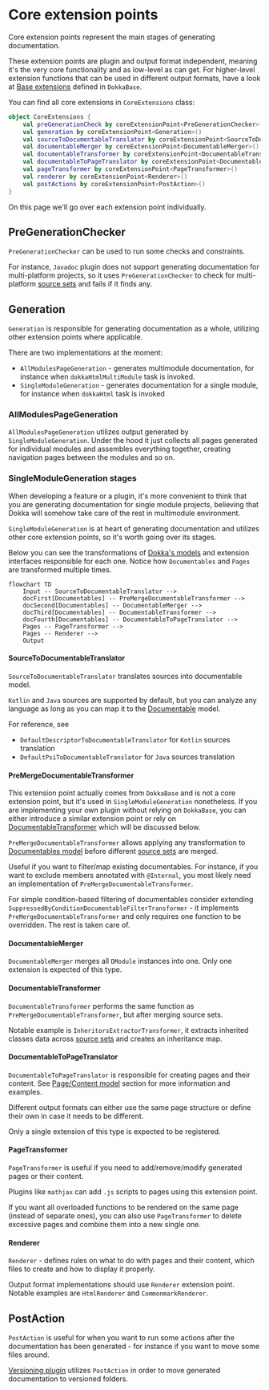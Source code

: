 # Core extension points

Core extension points represent the main stages of generating documentation. 

These extension points are plugin and output format independent, meaning it's the very core functionality and as
low-level as can get. For higher-level extension functions that can be used in different output formats, have a look at
[Base extensions](base_extensions.md) defined in `DokkaBase`.

You can find all core extensions in `CoreExtensions` class:
```kotlin
object CoreExtensions {
    val preGenerationCheck by coreExtensionPoint<PreGenerationChecker>()
    val generation by coreExtensionPoint<Generation>()
    val sourceToDocumentableTranslator by coreExtensionPoint<SourceToDocumentableTranslator>()
    val documentableMerger by coreExtensionPoint<DocumentableMerger>()
    val documentableTransformer by coreExtensionPoint<DocumentableTransformer>()
    val documentableToPageTranslator by coreExtensionPoint<DocumentableToPageTranslator>()
    val pageTransformer by coreExtensionPoint<PageTransformer>()
    val renderer by coreExtensionPoint<Renderer>()
    val postActions by coreExtensionPoint<PostAction>()
}
```

On this page we'll go over each extension point individually.

## PreGenerationChecker

`PreGenerationChecker` can be used to run some checks and constraints. 

For instance, `Javadoc` plugin does not support generating documentation for multi-platform projects, so it uses
`PreGenerationChecker` to check for multi-platform
[source sets](https://kotlinlang.org/docs/multiplatform-discover-project.html#source-sets) and fails if it finds any.

## Generation

`Generation` is responsible for generating documentation as a whole, utilizing other extension points where applicable.

There are two implementations at the moment:

* `AllModulesPageGeneration` - generates multimodule documentation, for instance when `dokkaHtmlMultiModule` task is
  invoked.
* `SingleModuleGeneration` - generates documentation for a single module, for instance when `dokkaHtml` task is invoked

### AllModulesPageGeneration

`AllModulesPageGeneration` utilizes output generated by `SingleModuleGeneration`. Under the hood it just collects all
pages generated for individual modules and assembles everything together, creating navigation pages between the
modules and so on.

### SingleModuleGeneration stages

When developing a feature or a plugin, it's more convenient to think that you are generating documentation for single
module projects, believing that Dokka will somehow take care of the rest in multimodule environment.

`SingleModuleGeneration` is at heart of generating documentation and utilizes other core extension points, so
it's worth going over its stages. 

Below you can see the transformations of [Dokka's models](../architecture_overview.md#overview-of-data-model) and 
extension interfaces responsible for each one. Notice how `Documentables` and `Pages` are transformed multiple times.

```mermaid
flowchart TD
    Input -- SourceToDocumentableTranslator --> 
    docFirst[Documentables] -- PreMergeDocumentableTransformer --> 
    docSecond[Documentables] -- DocumentableMerger --> 
    docThird[Documentables] -- DocumentableTransformer --> 
    docFourth[Documentables] -- DocumentableToPageTranslator --> 
    Pages -- PageTransformer --> 
    Pages -- Renderer --> 
    Output
```

#### SourceToDocumentableTranslator

`SourceToDocumentableTranslator` translates sources into documentable model. 

`Kotlin` and `Java` sources are supported by default, but you can analyze any language as long as you can map
it to the [Documentable](../data_model/documentables.md) model.

For reference, see

* `DefaultDescriptorToDocumentableTranslator` for `Kotlin` sources translation
* `DefaultPsiToDocumentableTranslator` for `Java` sources translation

#### PreMergeDocumentableTransformer

This extension point actually comes from `DokkaBase` and is not a core extension point, but it's used in
`SingleModuleGeneration` nonetheless. If you are implementing your own plugin without relying on `DokkaBase`,
you can either introduce a similar extension point or rely on [DocumentableTransformer](#documentabletransformer) which
will be discussed below.

`PreMergeDocumentableTransformer` allows applying any transformation to 
[Documentables model](../data_model/documentables.md) before different 
[source sets](https://kotlinlang.org/docs/multiplatform-discover-project.html#source-sets) are merged. 

Useful if you want to filter/map existing documentables. For instance, if you want to exclude members annotated with
`@Internal`, you most likely need an implementation of `PreMergeDocumentableTransformer`.

For simple condition-based filtering of documentables consider extending 
`SuppressedByConditionDocumentableFilterTransformer` - it implements `PreMergeDocumentableTransformer` and only
requires one function to be overridden. The rest is taken care of.

#### DocumentableMerger

`DocumentableMerger` merges all `DModule` instances into one. Only one extension is expected of this type.

#### DocumentableTransformer

`DocumentableTransformer` performs the same function as `PreMergeDocumentableTransformer`, but after merging source
sets.

Notable example is `InheritorsExtractorTransformer`, it extracts inherited classes data across 
[source sets](https://kotlinlang.org/docs/multiplatform-discover-project.html#source-sets) and creates an inheritance
map.

#### DocumentableToPageTranslator

`DocumentableToPageTranslator` is responsible for creating pages and their content. See 
[Page/Content model](../data_model/page_content.md) section for more information and examples.

Different output formats can either use the same page structure or define their own in case it needs to be different.

Only a single extension of this type is expected to be registered. 

#### PageTransformer

`PageTransformer` is useful if you need to add/remove/modify generated pages or their content.

Plugins like `mathjax` can add `.js` scripts to pages using this extension point. 

If you want all overloaded functions to be rendered on the same page (instead of separate ones),
you can also use `PageTransformer` to delete excessive pages and combine them into a new single one.

#### Renderer

`Renderer` - defines rules on what to do with pages and their content, which files to create and how to display
it properly. 

Output format implementations should use `Renderer` extension point. Notable examples are `HtmlRenderer`
and `CommonmarkRenderer`.

## PostAction

`PostAction` is useful for when you want to run some actions after the documentation has been generated - for instance
if you want to move some files around.

[Versioning plugin](../../../user_guide/plugins/versioning-plugin.md) utilizes `PostAction` in order to move
generated documentation to versioned folders.

